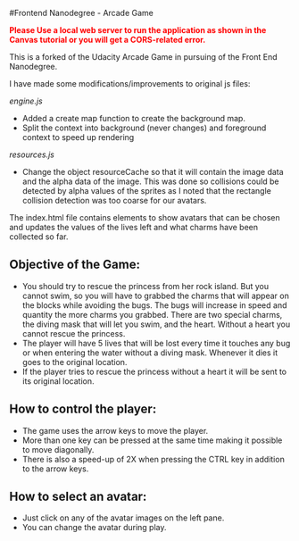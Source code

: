 #Frontend Nanodegree - Arcade Game

**<font color='red'>Please Use a local web server to run the application as shown in the Canvas tutorial or you will get a CORS-related error.</font>**

This is a forked of the Udacity Arcade Game in pursuing of the Front End Nanodegree.

I have made some modifications/improvements to original js files:

*engine.js*
* Added a create map function to create the background map.
* Split the context into background (never changes) and foreground context to speed up rendering

*resources.js*
* Change the object resourceCache so that it will contain the image data and the alpha data of the image. This was done
so collisions could be detected by alpha values of the sprites as I noted that the rectangle collision detection was too
coarse for our avatars.

The index.html file contains elements to show avatars that can be chosen and updates the values of the lives left and
what charms have been collected so far.

## Objective of the Game:

* You should try to rescue the princess from her rock island.  But you cannot swim, so you will have to grabbed the
charms that will appear on the blocks while avoiding the bugs.  The bugs will increase in speed and quantity the more
charms you grabbed.  There are two special charms, the diving mask that will let you swim, and the heart.
Without a heart you cannot rescue the princess.
* The player will have 5 lives that will be lost every time it touches any bug or when entering the water without a
diving mask. Whenever it dies it goes to the original location.
* If the player tries to rescue the princess without a heart it will be sent to its original location.

## How to control the player:

* The game uses the arrow keys to move the player.
* More than one key can be pressed at the same time making it possible to move diagonally.
* There is also a speed-up of 2X when pressing the CTRL key in addition to the arrow keys.

## How to select an avatar:

* Just click on any of the avatar images on the left pane.
* You can change the avatar during play.

